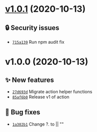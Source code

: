 # [v1.0.1](https://github.com/upptime/uptime-monitor/compare/v1.0.0...v1.0.1) (2020-10-13)

## 🔒 Security issues

- [`715a139`](https://github.com/upptime/uptime-monitor/commit/715a139)  Run npm audit fix

# v1.0.0 (2020-10-13)

## ✨ New features

- [`27d693d`](https://github.com/upptime/uptime-monitor/commit/27d693d)  Migrate action helper functions
- [`85af6b0`](https://github.com/upptime/uptime-monitor/commit/85af6b0)  Release v1 of action

## 🐛 Bug fixes

- [`1a302b1`](https://github.com/upptime/uptime-monitor/commit/1a302b1)  Change ?. to || &quot;&quot;
